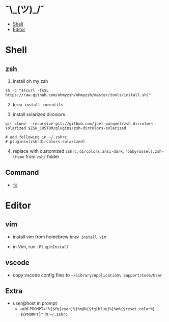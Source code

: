 # ¯\\\_(ツ)_/¯

- [Shell](#shell)
- [Editor](#editor)

# Shell

## zsh

1. install oh my zsh
```
sh -c "$(curl -fsSL https://raw.github.com/ohmyzsh/ohmyzsh/master/tools/install.sh)"
```

2. `brew install coreutils`

3. install solarized dircolors
```
git clone --recursive git://github.com/joel-porquet/zsh-dircolors-solarized $ZSH_CUSTOM/plugins/zsh-dircolors-solarized

# add following in ~/.zshrc
# plugins=(zsh-dircolors-solarized)
```

4. replace with customized `zshrc`, `dircolors.ansi-dark`, `robbyrussell.zsh-theme` from `zsh/` folder

## Command

- [`fd`](https://github.com/sharkdp/fd)

# Editor

## vim

- install vim from homebrew `brew install vim`

- in Vim, run `:PluginInstall`

## vscode

- copy vscode config files to `~/Library/Application\ Support/Code/User`

## Extra
- user@host in prompt
  - add `PROMPT="%{$fg[cyan]%}%n@%{$fg[blue]%}%m%{$reset_color%} ${PROMPT}"` in `~/.zshrc`
